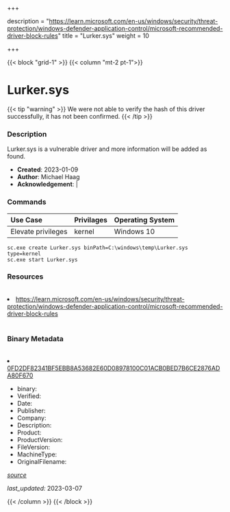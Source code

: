 +++

description = "https://learn.microsoft.com/en-us/windows/security/threat-protection/windows-defender-application-control/microsoft-recommended-driver-block-rules"
title = "Lurker.sys"
weight = 10

+++


{{< block "grid-1" >}}
{{< column "mt-2 pt-1">}}




# Lurker.sys 


{{< tip "warning" >}}
We were not able to verify the hash of this driver successfully, it has not been confirmed.
{{< /tip >}}




### Description


Lurker.sys is a vulnerable driver and more information will be added as found.


- **Created**: 2023-01-09
- **Author**: Michael Haag
- **Acknowledgement**:  | [](https://twitter.com/)

### Commands

| Use Case | Privilages | Operating System | 
|:---- | ---- | ---- |
| Elevate privileges | kernel | Windows 10 |

```
sc.exe create Lurker.sys binPath=C:\windows\temp\Lurker.sys type=kernel
sc.exe start Lurker.sys
```

### Resources
<br>


<li><a href=" https://learn.microsoft.com/en-us/windows/security/threat-protection/windows-defender-application-control/microsoft-recommended-driver-block-rules"> https://learn.microsoft.com/en-us/windows/security/threat-protection/windows-defender-application-control/microsoft-recommended-driver-block-rules</a></li>


<br>


### Binary Metadata
<br>



<li><a href="https://www.virustotal.com/gui/file/0FD2DF82341BF5EBB8A53682E60D08978100C01ACB0BED7B6CE2876ADA80F670">0FD2DF82341BF5EBB8A53682E60D08978100C01ACB0BED7B6CE2876ADA80F670</a></li>



- binary: 
- Verified: 
- Date: 
- Publisher: 
- Company: 
- Description: 
- Product: 
- ProductVersion: 
- FileVersion: 
- MachineType: 
- OriginalFilename: 

[*source*](https://github.com/magicsword-io/LOLDrivers/tree/main/yaml/lurker.sys.yml)

*last_updated:* 2023-03-07


{{< /column >}}
{{< /block >}}
